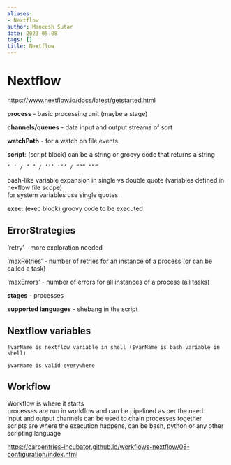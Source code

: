 ```yaml
---
aliases:
- Nextflow
author: Maneesh Sutar
date: 2023-05-08
tags: []
title: Nextflow
---
```


# Nextflow

<https://www.nextflow.io/docs/latest/getstarted.html>

**process** - basic processing unit (maybe a stage)

**channels/queues** - data input and output streams of sort

**watchPath** - for a watch on file events

**script**: (script block) can be a string or groovy code that returns a string

`‘ ’ / ” ” / ’’’ ‘’’ / ””” “””`

bash-like variable expansion in single vs double quote (variables defined in nexflow file scope)  
for system variables use single quotes

**exec**: (exec block) groovy code to be executed

## ErrorStrategies

‘retry’ - more exploration needed

‘maxRetries’ - number of retries for an instance of a process (or can be called a task)

‘maxErrors’ - number of errors for all instances of a process (all tasks)

**stages** - processes

**supported languages** - shebang in the script

## Nextflow variables

`!varName is nextflow variable in shell ($varName is bash variable in shell)`

`$varName is valid everywhere`

## Workflow

Workflow is where it starts  
processes are run in workflow and can be pipelined as per the need  
input and output channels can be used to chain processes together  
scripts are where the execution happens, can be bash, python or any other scripting language

<https://carpentries-incubator.github.io/workflows-nextflow/08-configuration/index.html>
